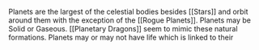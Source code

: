 Planets are the largest of the celestial bodies besides [[Stars]] and orbit around them with the exception of the [[Rogue Planets]]. Planets may be Solid or Gaseous. [[Planetary Dragons]] seem to mimic these natural formations. Planets may or may not have life which is linked to their 
